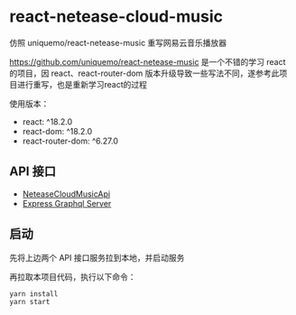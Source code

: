 # react-netease-cloud-music
仿照 uniquemo/react-netease-music 重写网易云音乐播放器

https://github.com/uniquemo/react-netease-music 是一个不错的学习 react 的项目，因 react、react-router-dom 版本升级导致一些写法不同，遂参考此项目进行重写，也是重新学习react的过程

使用版本：
- react: ^18.2.0
- react-dom: ^18.2.0
- react-router-dom: ^6.27.0

## API 接口
- [NeteaseCloudMusicApi](https://github.com/mmmying/NeteaseCloudMusicApiBackup)
- [Express Graphql Server](https://github.com/mmmying/express-graphql-server)

## 启动
先将上边两个 API 接口服务拉到本地，并启动服务

再拉取本项目代码，执行以下命令：
```
yarn install
yarn start
```
